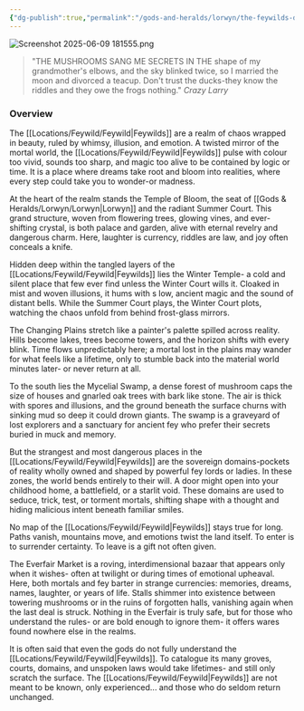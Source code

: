 ```yaml
---
{"dg-publish":true,"permalink":"/gods-and-heralds/lorwyn/the-feywilds-domain/","tags":["Discovered"],"updated":"2025-08-11T11:53:31.427+01:00"}
---
```


![Screenshot 2025-06-09 181555.png](/img/user/Admin/Attachments/Screenshot%202025-06-09%20181555.png)

> "THE MUSHROOMS SANG ME SECRETS IN THE shape of my grandmother's elbows, and the sky blinked twice, so I married the moon and divorced a teacup. Don't trust the ducks-they know the riddles and they owe the frogs nothing." <cite> Crazy Larry</cite>

### Overview
The [[Locations/Feywild/Feywild\|Feywilds]] are a realm of chaos wrapped in beauty, ruled by whimsy, illusion, and emotion. A twisted mirror of the mortal world, the [[Locations/Feywild/Feywild\|Feywilds]] pulse with colour too vivid, sounds too sharp, and magic too alive to be contained by logic or time. It is a place where dreams take root and bloom into realities, where every step could take you to wonder-or madness.

At the heart of the realm stands the Temple of Bloom, the seat of [[Gods & Heralds/Lorwyn/Lorwyn\|Lorwyn]] and the radiant Summer Court. This grand structure, woven from flowering trees, glowing vines, and ever-shifting crystal, is both palace and garden, alive with eternal revelry and dangerous charm.
Here, laughter is currency, riddles are law, and joy often conceals a knife.

Hidden deep within the tangled layers of the [[Locations/Feywild/Feywild\|Feywilds]] lies the Winter Temple- a cold and silent place that few ever find unless the Winter Court wills it. Cloaked in mist and woven illusions, it hums with s low, ancient magic and the sound of distant bells. While the Summer Court plays, the Winter Court plots, watching the chaos unfold from behind frost-glass mirrors.

The Changing Plains stretch like a painter's palette spilled across reality. Hills become lakes, trees become towers, and the horizon shifts with every blink. Time flows unpredictably here; a mortal lost in the plains may wander for what feels like a lifetime, only to stumble
back into the material world minutes later- or never return at all.

To the south lies the Mycelial Swamp, a dense forest of mushroom caps the size of houses and gnarled oak trees with bark like stone. The air is thick with spores and illusions, and the ground beneath the surface churns with sinking mud so deep it could drown giants. The swamp is a graveyard of lost explorers and a sanctuary for ancient fey who prefer their secrets buried in muck and memory.

But the strangest and most dangerous places in the [[Locations/Feywild/Feywild\|Feywilds]] are the sovereign domains-pockets of reality wholly owned and shaped by powerful fey lords or ladies. In these zones, the world bends entirely to their will. A door might open into your childhood home, a battlefield, or a starlit void. These domains are used to seduce, trick, test, or torment mortals, shifting shape with a thought and hiding malicious intent beneath familiar smiles.

No map of the [[Locations/Feywild/Feywild\|Feywilds]] stays true for long. Paths vanish, mountains move, and emotions twist the land itself. To enter is to surrender certainty. To leave is a gift not often given.

The Everfair Market is a roving, interdimensional bazaar that appears only when it wishes- often at twilight or during times of emotional upheaval. Here, both mortals and fey barter in strange currencies: memories, dreams, names, laughter, or years of life. Stalls shimmer into existence between towering mushrooms or in the ruins of forgotten halls, vanishing
again when the last deal is struck. Nothing in the Everfair is truly safe, but for those who understand the rules- or are bold enough to ignore them- it offers wares found nowhere else in the realms.

It is often said that even the gods do not fully understand the [[Locations/Feywild/Feywild\|Feywilds]]. To catalogue its many groves, courts, domains, and unspoken laws would take lifetimes- and still only scratch the surface. The [[Locations/Feywild/Feywild\|Feywilds]] are not meant to be known, only experienced... and those who do seldom return unchanged.